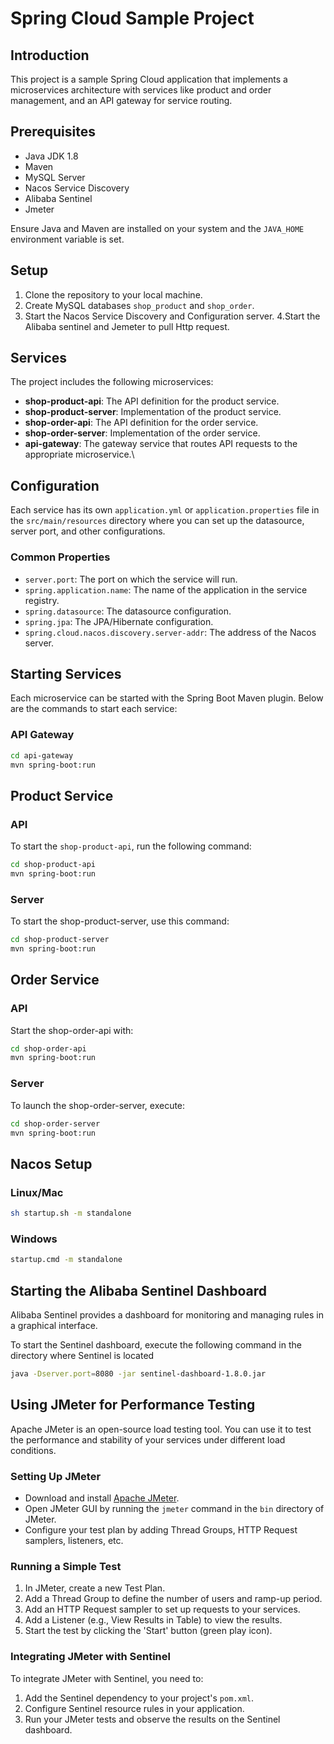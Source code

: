 # Spring Cloud Sample Project

## Introduction

This project is a sample Spring Cloud application that implements a microservices architecture with services like product and order management, and an API gateway for service routing.

## Prerequisites

- Java JDK 1.8
- Maven
- MySQL Server
- Nacos Service Discovery
- Alibaba Sentinel
- Jmeter

Ensure Java and Maven are installed on your system and the `JAVA_HOME` environment variable is set.

## Setup

1. Clone the repository to your local machine.
2. Create MySQL databases `shop_product` and `shop_order`.
3. Start the Nacos Service Discovery and Configuration server.
4.Start the Alibaba sentinel  and Jemeter to pull Http request.

## Services

The project includes the following microservices:

- **shop-product-api**: The API definition for the product service.
- **shop-product-server**: Implementation of the product service.
- **shop-order-api**: The API definition for the order service.
- **shop-order-server**: Implementation of the order service.
- **api-gateway**: The gateway service that routes API requests to the appropriate microservice.\

## Configuration

Each service has its own `application.yml` or `application.properties` file in the `src/main/resources` directory where you can set up the datasource, server port, and other configurations.

### Common Properties

- `server.port`: The port on which the service will run.
- `spring.application.name`: The name of the application in the service registry.
- `spring.datasource`: The datasource configuration.
- `spring.jpa`: The JPA/Hibernate configuration.
- `spring.cloud.nacos.discovery.server-addr`: The address of the Nacos server.

## Starting Services

Each microservice can be started with the Spring Boot Maven plugin. Below are the commands to start each service:

### API Gateway

```bash
cd api-gateway
mvn spring-boot:run
```


## Product Service

### API

To start the `shop-product-api`, run the following command:

```bash
cd shop-product-api
mvn spring-boot:run

```
### Server
To start the shop-product-server, use this command:

```bash
cd shop-product-server
mvn spring-boot:run
```
## Order  Service

### API

Start the shop-order-api with:
```bash
cd shop-order-api
mvn spring-boot:run

```
### Server
To launch the shop-order-server, execute:

```bash
cd shop-order-server
mvn spring-boot:run
```


## Nacos Setup

### Linux/Mac

```bash
sh startup.sh -m standalone

```

### Windows
```bash
startup.cmd -m standalone

```

##  Starting the Alibaba Sentinel Dashboard

Alibaba Sentinel provides a dashboard for monitoring and managing rules in a graphical interface.

To start the Sentinel dashboard, execute the following command in the directory where Sentinel is located

```bash
java -Dserver.port=8080 -jar sentinel-dashboard-1.8.0.jar

```
## Using JMeter for Performance Testing

Apache JMeter is an open-source load testing tool. You can use it to test the performance and stability of your services under different load conditions.

### Setting Up JMeter

- Download and install [Apache JMeter](https://jmeter.apache.org/download_jmeter.cgi).
- Open JMeter GUI by running the `jmeter` command in the `bin` directory of JMeter.
- Configure your test plan by adding Thread Groups, HTTP Request samplers, listeners, etc.

### Running a Simple Test

1. In JMeter, create a new Test Plan.
2. Add a Thread Group to define the number of users and ramp-up period.
3. Add an HTTP Request sampler to set up requests to your services.
4. Add a Listener (e.g., View Results in Table) to view the results.
5. Start the test by clicking the 'Start' button (green play icon).

### Integrating JMeter with Sentinel

To integrate JMeter with Sentinel, you need to:

1. Add the Sentinel dependency to your project's `pom.xml`.
2. Configure Sentinel resource rules in your application.
3. Run your JMeter tests and observe the results on the Sentinel dashboard.

